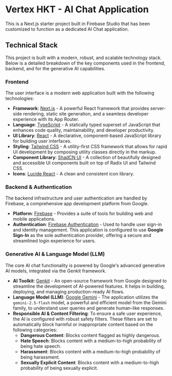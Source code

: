 # Vertex HKT - AI Chat Application

This is a Next.js starter project built in Firebase Studio that has been customized to function as a dedicated AI Chat application.

## Technical Stack

This project is built with a modern, robust, and scalable technology stack. Below is a detailed breakdown of the key components used in the frontend, backend, and for the generative AI capabilities.

### Frontend

The user interface is a modern web application built with the following technologies:

*   **Framework**: [Next.js](https://nextjs.org/) - A powerful React framework that provides server-side rendering, static site generation, and a seamless developer experience with its App Router.
*   **Language**: [TypeScript](https://www.typescriptlang.org/) - A statically typed superset of JavaScript that enhances code quality, maintainability, and developer productivity.
*   **UI Library**: [React](https://react.dev/) - A declarative, component-based JavaScript library for building user interfaces.
*   **Styling**: [Tailwind CSS](https://tailwindcss.com/) - A utility-first CSS framework that allows for rapid UI development by composing utility classes directly in the markup.
*   **Component Library**: [ShadCN UI](https://ui.shadcn.com/) - A collection of beautifully designed and accessible UI components built on top of Radix UI and Tailwind CSS.
*   **Icons**: [Lucide React](https://lucide.dev/) - A clean and consistent icon library.

### Backend & Authentication

The backend infrastructure and user authentication are handled by Firebase, a comprehensive app development platform from Google.

*   **Platform**: [Firebase](https://firebase.google.com/) - Provides a suite of tools for building web and mobile applications.
*   **Authentication**: [Firebase Authentication](https://firebase.google.com/docs/auth) - Used to handle user sign-in and identity management. This application is configured to use **Google Sign-In** as the sole authentication provider, offering a secure and streamlined login experience for users.

### Generative AI & Language Model (LLM)

The core AI chat functionality is powered by Google's advanced generative AI models, integrated via the Genkit framework.

*   **AI Toolkit**: [Genkit](https://firebase.google.com/docs/genkit) - An open-source framework from Google designed to streamline the development of AI-powered features. It helps in building, deploying, and managing production-ready AI flows.
*   **Language Model (LLM)**: [Google Gemini](https://deepmind.google/technologies/gemini/) - The application utilizes the `gemini-2.5-flash` model, a powerful and efficient model from the Gemini family, to understand user queries and generate human-like responses.
*   **Responsible AI & Content Filtering**: To ensure a safe user experience, the AI is configured with robust safety filters. These filters are set to automatically block harmful or inappropriate content based on the following categories:
    *   **Dangerous Content**: Blocks content flagged as highly dangerous.
    *   **Hate Speech**: Blocks content with a medium-to-high probability of being hate speech.
    *   **Harassment**: Blocks content with a medium-to-high probability of being harassment.
    *   **Sexually Explicit Content**: Blocks content with a medium-to-high probability of being sexually explicit.